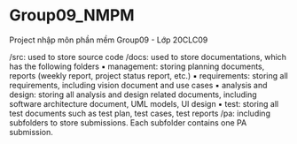 # Group09_NMPM
Project nhập môn phần mềm Group09 - Lớp 20CLC09

/src: used to store source code
/docs: used to store documentations, which has the following folders
	▪ management: storing planning documents, reports (weekly report, project
	status report, etc.)
	▪ requirements: storing all requirements, including vision document and use
	cases
	▪ analysis and design: storing all analysis and design related documents,
	including software architecture document, UML models, UI design
	▪ test: storing all test documents such as test plan, test cases, test reports
/pa: including subfolders to store submissions. Each subfolder contains one PA
submission.
